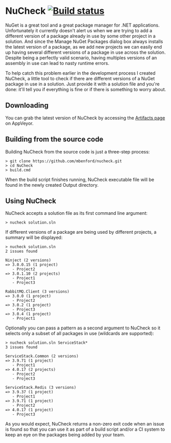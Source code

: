 # NuCheck [![Build status](https://ci.appveyor.com/api/projects/status/h8dq23fjvtevlc18)](https://ci.appveyor.com/project/mbenford/nucheck)

NuGet is a great tool and a great package manager for .NET applications. Unfortunately it currently doesn't alert us when we are trying to add a different version of a package already in use by some other project in a solution. And since the Manage NuGet Packages dialog box always installs the latest version of a package, as we add new projects we can easily end up having several different versions of a package in use across the solution. Despite being a perfectly valid scenario, having multiples versions of an assembly in use can lead to nasty runtime errors.

To help catch this problem earlier in the development process I created NuCheck, a little tool to check if there are different versions of a NuGet package in use in a solution. Just provide it with a solution file and you're done: it'll tell you if everything is fine or if there is something to worry about.

## Downloading

You can grab the latest version of NuCheck by accessing the [Artifacts page](https://ci.appveyor.com/project/mbenford/nucheck/build/artifacts) on AppVeyor.

## Building from the source code

Building NuCheck from the source code is just a three-step process:

	> git clone https://github.com/mbenford/nucheck.git
	> cd NuCheck
	> build.cmd

When the build script finishes running, NuCheck executable file will be found in the newly created Output directory.

## Using NuCheck

NuCheck accepts a solution file as its first command line argument:

	> nucheck solution.sln

If different versions of a package are being used by different projects, a summary will be displayed:

	> nucheck solution.sln	
	2 issues found
	
	Ninject (2 versions)
	=> 3.0.0.15 (1 project)
	   - Project2
	=> 3.0.1.10 (2 projects)
	   - Project1
	   - Project3
	
	RabbitMQ.Client (3 versions)
	=> 3.0.0 (1 project)
	   - Project2
	=> 3.0.2 (1 project)
	   - Project3
	=> 3.0.4 (1 project)
	   - Project1

Optionally you can pass a pattern as a second argument to NuCheck so it selects only a subset of all packages in use (wildcards are supported):

    > nucheck solution.sln ServiceStack*
    3 issues found

    ServiceStack.Common (2 versions)
	=> 3.9.71 (1 project)
	   - Project1
	=> 4.0.17 (2 projects)
	   - Project2
	   - Project3
	
	ServiceStack.Redis (3 versions)
	=> 3.9.37 (1 project)
	   - Project1
	=> 3.9.71 (1 project)
	   - Project2
	=> 4.0.17 (1 project)
	   - Project3

As you would expect, NuCheck returns a non-zero exit code when an issue is found so that you can use it as part of a build script and/or a CI system to keep an eye on the packages being added by your team.
